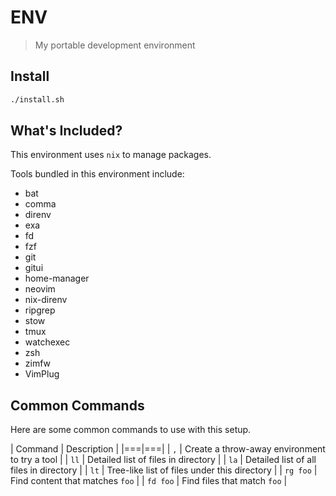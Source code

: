 # ENV

> My portable development environment

## Install

```sh
./install.sh
```

## What's Included?

This environment uses `nix` to manage packages.

Tools bundled in this environment include:

- bat
- comma
- direnv
- exa
- fd
- fzf
- git
- gitui
- home-manager
- neovim
- nix-direnv
- ripgrep
- stow
- tmux
- watchexec
- zsh
- zimfw
- VimPlug

## Common Commands

Here are some common commands to use with this setup.

| Command | Description |
|===|===|
| `,` | Create a throw-away environment to try a tool |
| `ll` | Detailed list of files in directory |
| `la` | Detailed list of all files in directory |
| `lt` | Tree-like list of files under this directory |
| `rg foo` | Find content that matches `foo` |
| `fd foo` | Find files that match `foo` |

